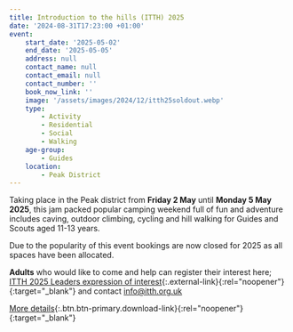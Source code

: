 ```yaml
---
title: Introduction to the hills (ITTH) 2025
date: '2024-08-31T17:23:00 +01:00'
event:
    start_date: '2025-05-02'
    end_date: '2025-05-05'
    address: null
    contact_name: null
    contact_email: null
    contact_number: ''
    book_now_link: ''
    image: '/assets/images/2024/12/itth25soldout.webp'
    type:
        - Activity
        - Residential
        - Social
        - Walking
    age-group:
        - Guides
    location:
        - Peak District
---
```

Taking place in the Peak district from **Friday 2 May** until **Monday 5 May 2025**, this jam packed popular camping weekend full of fun and adventure includes caving, outdoor climbing, cycling and hill walking for Guides and Scouts aged 11-13 years.

Due to the popularity of this event bookings are now closed for 2025 as all spaces have been allocated.

**Adults** who would like to come and help can register their interest here; [ITTH 2025 Leaders expression of interest](https://forms.office.com/pages/responsepage.aspx?id=Tq4WCYJWLkSIdAXdEancaxoigx7Emn5IpwIhe9sYxeBUQjFUVDQxQ1lQWEs4UE1ITEg3OTlRMzFKTSQlQCN0PWcu&route=shorturl){:.external-link}{:rel="noopener"}{:target="_blank"} and contact <info@itth.org.uk>

[More details](/assets/docs/2024/2025-itth-event-flyer.pdf){:.btn.btn-primary.download-link}{:rel="noopener"}{:target="_blank"}
